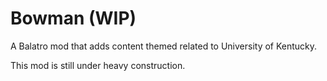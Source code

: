 # Bowman (WIP)
A Balatro mod that adds content themed related to University of Kentucky.

This mod is still under heavy construction.
